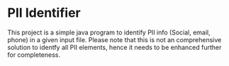# PII Identifier
This project is a simple java program to identify PII info (Social, email, phone) in a given input file. Please note that this is not an comprehensive solution to identfy all PII elements, hence it needs to be enhanced further for completeness.
